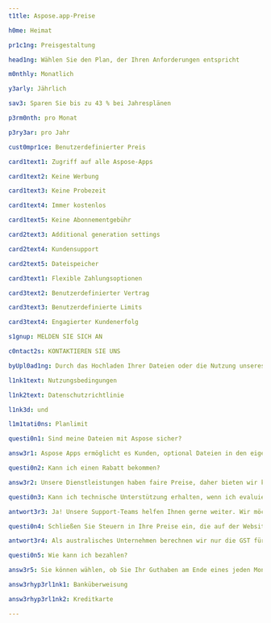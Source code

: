```yaml
---
t1tle: Aspose.app-Preise

h0me: Heimat

pr1c1ng: Preisgestaltung

head1ng: Wählen Sie den Plan, der Ihren Anforderungen entspricht

m0nthly: Monatlich

y3arly: Jährlich

sav3: Sparen Sie bis zu 43 % bei Jahresplänen

p3rm0nth: pro Monat

p3ry3ar: pro Jahr

cust0mpr1ce: Benutzerdefinierter Preis

card1text1: Zugriff auf alle Aspose-Apps

card1text2: Keine Werbung

card1text3: Keine Probezeit

card1text4: Immer kostenlos

card1text5: Keine Abonnementgebühr

card2text3: Additional generation settings

card2text4: Kundensupport

card2text5: Dateispeicher

card3text1: Flexible Zahlungsoptionen

card3text2: Benutzerdefinierter Vertrag

card3text3: Benutzerdefinierte Limits

card3text4: Engagierter Kundenerfolg

s1gnup: MELDEN SIE SICH AN

c0ntact2s: KONTAKTIEREN SIE UNS

byUpl0ad1ng: Durch das Hochladen Ihrer Dateien oder die Nutzung unseres Dienstes stimmen Sie unseren zu

l1nk1text: Nutzungsbedingungen

l1nk2text: Datenschutzrichtlinie

l1nk3d: und

l1m1tati0ns: Planlimit

questi0n1: Sind meine Dateien mit Aspose sicher?

answ3r1: Aspose Apps ermöglicht es Kunden, optional Dateien in den eigenen Speicher von Aspose Apps hochzuladen. Keine dieser Dateien ist anderen Personen als dem Kunden selbst zugänglich. Mit der Aspose App können Kunden Dateien für Gespräche oder andere Dokumentenoperationen hochladen. Diese Richtlinie beschreibt, wie wir mit der Aufbewahrung dieser Dateien umgehen. Alle auf die Website hochgeladenen Dateien werden maximal 24 Stunden aufbewahrt, bevor sie danach automatisch gelöscht werden. Diese Dateien sind nur für die Person zugänglich, die sie hochgeladen hat.

questi0n2: Kann ich einen Rabatt bekommen?

answ3r2: Unsere Dienstleistungen haben faire Preise, daher bieten wir keine Rabatte an. Wir kümmern uns um unsere Kunden und suchen immer nach Möglichkeiten, ihnen das beste Preis-Leistungs-Verhältnis zu bieten. Unser Preisplan ist sowohl für uns als auch für die Verbraucher fair, sodass wir keine Rabatt- oder Preisverhandlungen eingehen.

questi0n3: Kann ich technische Unterstützung erhalten, wenn ich evaluiere?

antwort3r3: Ja! Unsere Support-Teams helfen Ihnen gerne weiter. Wir möchten sicherstellen, dass es nach Beginn der Verwendung des Produkts keine bösen Überraschungen gibt. Wir bieten ein Online-Forum, das von unseren hochqualifizierten Entwicklungsmitarbeitern gepflegt wird. Unabhängig davon, ob Sie bereits gekauft haben oder noch in der Bewertung sind, wir werden Ihnen immer rechtzeitig hilfreiche Unterstützung bieten.

questi0n4: Schließen Sie Steuern in Ihre Preise ein, die auf der Website oder in Angeboten angegeben sind?

antwort3r4: Als australisches Unternehmen berechnen wir nur die GST für diejenigen, die in Australien einkaufen. Unsere Preise auf der Website verstehen sich exklusive GST. Unsere Steuerrechnungen für australische Kunden beinhalten GST.

questi0n5: Wie kann ich bezahlen?

answ3r5: Sie können wählen, ob Sie Ihr Guthaben am Ende eines jeden Monats per Kreditkarte oder im Voraus bezahlen möchten, indem Sie Ihr Konto im Voraus per Banküberweisung belasten. Alle Preise sind in US-Dollar (USD) angegeben. Weitere Einzelheiten finden Sie in dieser Anleitung

answ3rhyp3rl1nk1: Banküberweisung

answ3rhyp3rl1nk2: Kreditkarte

---
```

